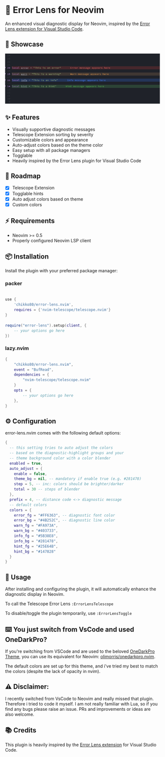 # 🔎 Error Lens for Neovim

An enhanced visual diagnostic display for Neovim, inspired by the [Error Lens extension for Visual Studio Code](https://github.com/usernamehw/vscode-error-lens).

## 📸 Showcase

![Showcase of all diagnostic hints](media/error_lens_showcase.png "Showcase of all diagnostic hints")

## ✨ Features

- Visually supportive diagnostic messages
- Telescope Extension sorting by severity
- Customizable colors and appearance
- Auto-adjust colors based on the theme color
- Easy setup with all package managers
- Togglable
- Heavily inspired by the Error Lens plugin for Visual Studio Code

## 🚧 Roadmap

- [x] Telescope Extension
- [x] Togglable hints
- [x] Auto adjust colors based on theme
- [x] Custom colors

## ⚡️ Requirements

- Neovim >= 0.5
- Properly configured Neovim LSP client

## 📦 Installation

Install the plugin with your preferred package manager:

### packer

```lua

use {
    'chikko80/error-lens.nvim',
    requires = {'nvim-telescope/telescope.nvim'}
}

require("error-lens").setup(client, {
    -- your options go here
})
```

### lazy.nvim

```lua
{
    "chikko80/error-lens.nvim",
    event = "BufRead",
    dependencies = {
        "nvim-telescope/telescope.nvim"
    }
    opts = {
        -- your options go here
    },
}
```

## ⚙️ Configuration

error-lens.nvim comes with the following default options:

```lua
{
  -- this setting tries to auto adjust the colors
  -- based on the diagnostic-highlight groups and your
  -- theme background color with a color blender
  enabled = true,
  auto_adjust = {
    enable = false,
    theme_bg = nil, -- mandatory if enable true (e.g. #281478)
    step = 5, -- inc: colors should be brighter/darker
    total = 30 -- steps of blender
  },
  prefix = 4, -- distance code <-> diagnostic message
  -- default colors
  colors = {
    error_fg = "#FF6363", -- diagnostic font color
    error_bg = "#4B252C", -- diagnostic line color
    warn_fg = "#FA973A",
    warn_bg = "#403733",
    info_fg = "#5B38E8",
    info_bg = "#281478",
    hint_fg = "#25E64B",
    hint_bg = "#147828"
  }
}
```

## 🚀 Usage

After installing and configuring the plugin, it will automatically enhance the diagnostic display in Neovim.

To call the Telescope Error Lens `:ErrorLensTelescope`

To disable/toggle the plugin temporarily, use `:ErrorLensToggle`

## ⌨️ You just switch from VsCode and used OneDarkPro?

If you're switching from VSCode and are used to the beloved [OneDarkPro Theme](https://marketplace.visualstudio.com/items?itemName=zhuangtongfa.Material-theme),
you can use its equivalent for Neovim: [olimorris/onedarkpro.nvim](https://github.com/olimorris/onedarkpro.nvim).

The default colors are set up for this theme, and i've tried my best to match the colors (despite the lack of opacity in nvim).

## ⚠️ Disclaimer:

I recently switched from VsCode to Neovim and really missed that plugin. Therefore i tried to code it myself.
I am not really familiar with Lua, so if you find any bugs please raise an issue.
PRs and improvements or ideas are also welcome.

## 📚 Credits

This plugin is heavily inspired by the [Error Lens extension](https://github.com/usernamehw/vscode-error-lens) for Visual Studio Code.
